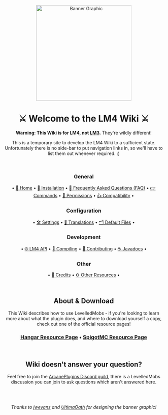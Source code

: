 <div align="center">

<img src="https://i.ibb.co/ySgMPd0/Levelled-Mobs-Banner-v2-0.png" alt="Banner Graphic" height="300px"></img>

# ⚔️ Welcome to the LM4 Wiki ⚔️

**Warning: This Wiki is for LM4, not [LM3](https://github.com/ArcanePlugins/LevelledMobs/Wiki).** They're wildly different!

This is a temporary site to develop the LM4 Wiki to a sufficient state. Unfortunately there is no side-bar to put navigation links in, so we'll have to list them out whenever required. :)

<br>

### General

• [🏡 Home](home.md)
• [🔌 Installation](installation.md)
• [👋 Frequently Asked Questions (FAQ)](faq.md)
• [👉 Commands](commands.md)
• [🛑 Permissions](permissions.md)
• [👍 Compatibility](compatibility.md)
•

### Configuration

• [🛠️ Settings](settings/settings.md)
• [📜 Translations](translations/translations.md)
• [🗂️ Default Files](snippets/default-files.md)
•

### Development

• [🌐 LM4 API](dev/api.md)
• [🧱 Compiling](dev/compiling.md)
• [💙 Contributing](dev/contributing.md)
• [☕️ Javadocs](dev/javadocs.md)
•

### Other

• [🤝 Credits](credits.md)
• [⚙️ Other Resources](other-resources.md)
•



<br>

## About & Download

This Wiki describes how to use LevelledMobs - if you're looking to learn more about what the plugin
does, and where to download yourself a copy, check out one of the official resource pages!

### [Hangar Resource Page](https://hangar.papermc.io/ArcanePlugins/LevelledMobs) • [SpigotMC Resource Page](https://spigotmc.org/resources/74304/)

<br>

## Wiki doesn't answer your question?

Feel free to join the
[ArcanePlugins Discord guild](https://discord.io/arcaneplugins),
there is a LevelledMobs discussion you can join to ask questions
which aren't answered here.

<br><br>

*Thanks to [jwevans](https://github.com/jwevans1989) and [UltimaOath](https://github.com/UltimaOath) for designing the banner graphic!*

</div>